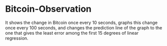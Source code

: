 # Bitcoin-Observation
It shows the change in Bitcoin once every 10 seconds, graphs this change once every 100 seconds, and changes the prediction line of the graph to the one that gives the least error among the first 15 degrees of linear regression.
